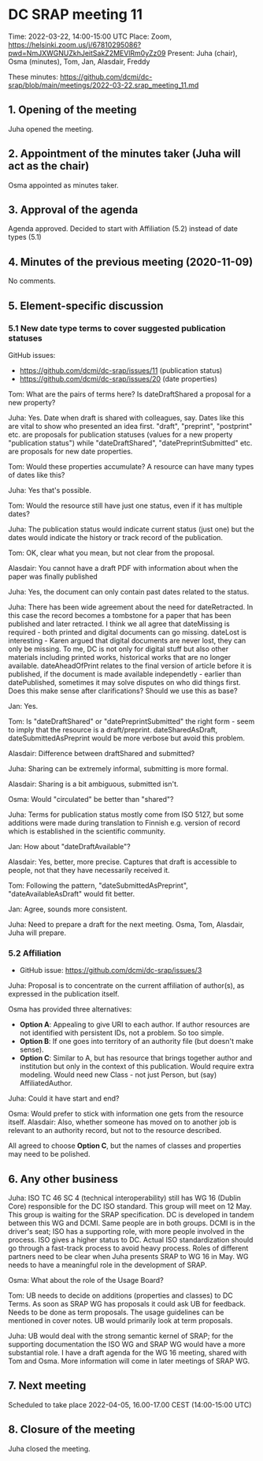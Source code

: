 # DC SRAP meeting 11

Time: 2022-03-22, 14:00-15:00 UTC
Place: Zoom, https://helsinki.zoom.us/j/67810295086?pwd=NmJXWGNUZkhJeitSakZ2MEVlRm0yZz09
Present: Juha (chair), Osma (minutes), Tom, Jan, Alasdair, Freddy

These minutes: https://github.com/dcmi/dc-srap/blob/main/meetings/2022-03-22.srap_meeting_11.md

## 1. Opening of the meeting

Juha opened the meeting.

## 2. Appointment of the minutes taker (Juha will act as the chair)

Osma appointed as minutes taker.

## 3. Approval of the agenda

Agenda approved. Decided to start with Affiliation (5.2) instead of date types (5.1)

## 4. Minutes of the previous meeting (2020-11-09)

No comments.

## 5. Element-specific discussion

### 5.1 New date type terms to cover suggested publication statuses 

GitHub issues:

* https://github.com/dcmi/dc-srap/issues/11 (publication status)
* https://github.com/dcmi/dc-srap/issues/20 (date properties)

Tom: What are the pairs of terms here? Is dateDraftShared a proposal for a new property?

Juha: Yes. Date when draft is shared with colleagues, say. Dates like this are vital to show who presented an idea first. "draft", "preprint", "postprint" etc. are proposals for publication statuses (values for a new property "publication status") while "dateDraftShared", "datePreprintSubmitted" etc. are proposals for new date properties.

Tom: Would these properties accumulate? A resource can have many types of dates like this?

Juha: Yes that's possible.

Tom: Would the resource still have just one status, even if it has multiple dates?

Juha: The publication status would indicate current status (just one) but the dates would indicate the history or track record of the publication.

Tom: OK, clear what you mean, but not clear from the proposal.

Alasdair: You cannot have a draft PDF with information about when the paper was finally published

Juha: Yes, the document can only contain past dates related to the status.

Juha: There has been wide agreement about the need for dateRetracted. In this case the record becomes a tombstone for a paper that has been published and later retracted. I think we all agree that dateMissing is required - both printed and digital documents can go missing. dateLost is interesting - Karen argued that digital documents are never lost, they can only be missing. To me, DC is not only for digital stuff but also other materials including printed works, historical works that are no longer available. dateAheadOfPrint relates to the final version of article before it is published, if the document is made available independetly - earlier than datePublished, sometimes it may solve disputes on who did things first. Does this make sense after clarifications? Should we use this as base?

Jan: Yes.

Tom: Is "dateDraftShared" or "datePreprintSubmitted" the right form - seem to imply that the resource is a draft/preprint. dateSharedAsDraft, dateSubmittedAsPreprint would be more verbose but avoid this problem.

Alasdair: Difference between draftShared and submitted?

Juha: Sharing can be extremely informal, submitting is more formal.

Alasdair: Sharing is a bit ambiguous, submitted isn't.

Osma: Would "circulated" be better than "shared"?

Juha: Terms for publication status mostly come from ISO 5127, but some additions were made during translation to Finnish e.g. version of record which is established in the scientific community.

Jan: How about "dateDraftAvailable"?

Alasdair: Yes, better, more precise. Captures that draft is accessible to people, not that they have necessarily received it.

Tom: Following the pattern, "dateSubmittedAsPreprint", "dateAvailableAsDraft" would fit better.

Jan: Agree, sounds more consistent.

Juha: Need to prepare a draft for the next meeting. Osma, Tom, Alasdair, Juha will prepare.

### 5.2 Affiliation

* GitHub issue: https://github.com/dcmi/dc-srap/issues/3 

Juha: Proposal is to concentrate on the current affiliation of author(s), as expressed in the publication itself.

Osma has provided three alternatives:

* **Option A**: Appealing to give URI to each author. If author resources are not identified with persistent IDs, not a problem. So too simple.
* **Option B**: If one goes into territory of an authority file (but doesn't make sense).
* **Option C**: Similar to A, but has resource that brings together author and institution but only in the context of this publication. Would require extra modeling. Would need new Class - not just Person, but (say) AffiliatedAuthor.

Juha: Could it have start and end?

Osma: Would prefer to stick with information one gets from the resource itself.
Alasdair: Also, whether someone has moved on to another job is relevant to an authority record, but not to the resource described.

All agreed to choose **Option C**, but the names of classes and properties may need to be polished.

## 6. Any other business 

Juha: ISO TC 46 SC 4 (technical interoperability) still has WG 16 (Dublin Core) responsible for the DC ISO standard. This group will meet on 12 May. This group is waiting for the SRAP specification. DC is developed in tandem between this WG and DCMI. Same people are in both groups. DCMI is in the driver's seat; ISO has a supporting role, with more people involved in the process. ISO gives a higher status to DC. Actual ISO standardization should go through a fast-track process to avoid heavy process. Roles of different partners need to be clear when Juha presents SRAP to WG 16 in May. WG needs to have a meaningful role in the development of SRAP.

Osma: What about the role of the Usage Board?

Tom: UB needs to decide on additions (properties and classes) to DC Terms. As soon as SRAP WG has proposals it could ask UB for feedback. Needs to be done as term proposals. The usage guidelines can be mentioned in cover notes. UB would primarily look at term proposals.

Juha: UB would deal with the strong semantic kernel of SRAP; for the supporting documentation the ISO WG and SRAP WG would have a more substantial role. I have a draft agenda for the WG 16 meeting, shared with Tom and Osma. More information will come in later meetings of SRAP WG.

## 7. Next meeting

Scheduled to take place 2022-04-05, 16.00-17.00 CEST (14:00-15:00 UTC)

## 8. Closure of the meeting

Juha closed the meeting.

